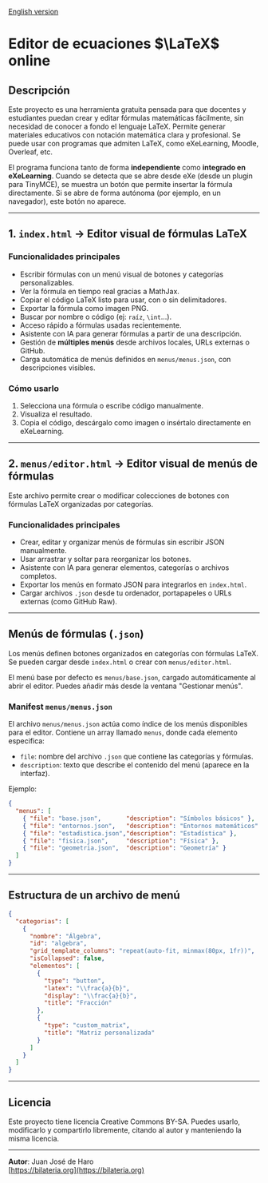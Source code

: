 [English version](README.md)

# Editor de ecuaciones $\LaTeX$ online

## Descripción

Este proyecto es una herramienta gratuita pensada para que docentes y estudiantes puedan crear y editar fórmulas matemáticas fácilmente, sin necesidad de conocer a fondo el lenguaje LaTeX. Permite generar materiales educativos con notación matemática clara y profesional. Se puede usar con programas que admiten LaTeX, como eXeLearning, Moodle, Overleaf, etc.

El programa funciona tanto de forma **independiente** como **integrado en eXeLearning**. Cuando se detecta que se abre desde eXe (desde un plugin para TinyMCE), se muestra un botón que permite insertar la fórmula directamente. Si se abre de forma autónoma (por ejemplo, en un navegador), este botón no aparece.

---

## 1. `index.html` → Editor visual de fórmulas LaTeX

### Funcionalidades principales

- Escribir fórmulas con un menú visual de botones y categorías personalizables.
- Ver la fórmula en tiempo real gracias a MathJax.
- Copiar el código LaTeX listo para usar, con o sin delimitadores.
- Exportar la fórmula como imagen PNG.
- Buscar por nombre o código (ej: `raíz`, `\int`...).
- Acceso rápido a fórmulas usadas recientemente.
- Asistente con IA para generar fórmulas a partir de una descripción.
- Gestión de **múltiples menús** desde archivos locales, URLs externas o GitHub.
- Carga automática de menús definidos en `menus/menus.json`, con descripciones visibles.

### Cómo usarlo

1. Selecciona una fórmula o escribe código manualmente.
2. Visualiza el resultado.
3. Copia el código, descárgalo como imagen o insértalo directamente en eXeLearning.

---

## 2. `menus/editor.html` → Editor visual de menús de fórmulas

Este archivo permite crear o modificar colecciones de botones con fórmulas LaTeX organizadas por categorías.

### Funcionalidades principales

- Crear, editar y organizar menús de fórmulas sin escribir JSON manualmente.
- Usar arrastrar y soltar para reorganizar los botones.
- Asistente con IA para generar elementos, categorías o archivos completos.
- Exportar los menús en formato JSON para integrarlos en `index.html`.
- Cargar archivos `.json` desde tu ordenador, portapapeles o URLs externas (como GitHub Raw).

---

## Menús de fórmulas (`.json`)

Los menús definen botones organizados en categorías con fórmulas LaTeX. Se pueden cargar desde `index.html` o crear con `menus/editor.html`.

El menú base por defecto es `menus/base.json`, cargado automáticamente al abrir el editor. Puedes añadir más desde la ventana "Gestionar menús".

### Manifest `menus/menus.json`

El archivo `menus/menus.json` actúa como índice de los menús disponibles para el editor. Contiene un array llamado `menus`, donde cada elemento especifica:

- `file`: nombre del archivo `.json` que contiene las categorías y fórmulas.
- `description`: texto que describe el contenido del menú (aparece en la interfaz).

Ejemplo:

```json
{
  "menus": [
    { "file": "base.json",       "description": "Símbolos básicos" },
    { "file": "entornos.json",   "description": "Entornos matemáticos" },
    { "file": "estadistica.json","description": "Estadística" },
    { "file": "fisica.json",     "description": "Física" },
    { "file": "geometria.json",  "description": "Geometría" }
  ]
}
```

---

## Estructura de un archivo de menú

```json
{
  "categorias": [
    {
      "nombre": "Álgebra",
      "id": "algebra",
      "grid_template_columns": "repeat(auto-fit, minmax(80px, 1fr))",
      "isCollapsed": false,
      "elementos": [
        {
          "type": "button",
          "latex": "\\frac{a}{b}",
          "display": "\\frac{a}{b}",
          "title": "Fracción"
        },
        {
          "type": "custom_matrix",
          "title": "Matriz personalizada"
        }
      ]
    }
  ]
}
```

---

## Licencia

Este proyecto tiene licencia Creative Commons BY-SA. Puedes usarlo, modificarlo y compartirlo libremente, citando al autor y manteniendo la misma licencia.

---

**Autor**: Juan José de Haro  
[https://bilateria.org](https://bilateria.org)
